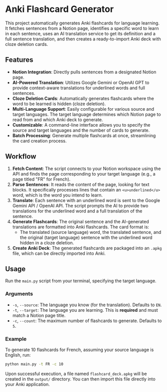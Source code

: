 # Anki Flashcard Generator

This project automatically generates Anki flashcards for language learning. It fetches sentences from a Notion page, identifies a specific word to learn in each sentence, uses an AI translation service to get its definition and a full sentence translation, and then creates a ready-to-import Anki deck with cloze deletion cards.

## Features

- **Notion Integration**: Directly pulls sentences from a designated Notion page.
- **AI-Powered Translation**: Utilizes Google Gemini or OpenAI GPT to provide context-aware translations for underlined words and full sentences.
- **Cloze Deletion Cards**: Automatically generates flashcards where the word to be learned is hidden (cloze deletion).
- **Multi-Language Support**: Easily configurable for various source and target languages. The target language determines which Notion page to read from and which Anki deck to generate.
- **Customizable**: A command-line interface allows you to specify the source and target languages and the number of cards to generate.
- **Batch Processing**: Generate multiple flashcards at once, streamlining the card creation process.

## Workflow

1.  **Fetch Content**: The script connects to your Notion workspace using the API and finds the page corresponding to your target language (e.g., a page titled "FR" for French).
2.  **Parse Sentences**: It reads the content of the page, looking for text blocks. It specifically processes lines that contain an `<u>underlined</u>` word, which is the word you intend to learn.
3.  **Translate**: Each sentence with an underlined word is sent to the Google Gemini API / OpenAI API. The script prompts the AI to provide two translations for the underlined word and a full translation of the sentence.
4.  **Generate Flashcards**: The original sentence and the AI-generated translations are formatted into Anki flashcards. The card format is:
    - The translated (source language) word, the translated sentence, and the original (target language) sentence with the underlined word hidden in a cloze deletion.
5.  **Create Anki Deck**: The generated flashcards are packaged into an `.apkg` file, which can be directly imported into Anki.

## Usage

Run the `main.py` script from your terminal, specifying the target language.

### Arguments

- `-s`, `--source`: The language you know (for the translation). Defaults to `EN`.
- `-t`, `--target`: The language you are learning. This is **required** and must match a Notion page title.
- `-c`, `--count`: The maximum number of flashcards to generate. Defaults to `5`.

### Example

To generate 10 flashcards for French, assuming your source language is English, run:

```bash
python main.py -t FR -c 10
```

Upon successful execution, a file named `flashcard_deck.apkg` will be created in the `output/` directory. You can then import this file directly into your Anki application.
